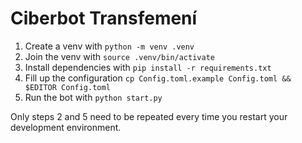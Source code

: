 # Ciberbot Transfemení

1. Create a venv with `python -m venv .venv`
2. Join the venv with `source .venv/bin/activate`
3. Install dependencies with `pip install -r requirements.txt`
4. Fill up the configuration `cp Config.toml.example Config.toml && $EDITOR Config.toml`
5. Run the bot with `python start.py`

Only steps 2 and 5 need to be repeated every time you restart your development environment.
